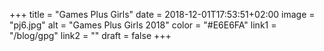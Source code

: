 +++
title = "Games Plus Girls"
date = 2018-12-01T17:53:51+02:00
image = "pj6.jpg"
alt = "Games Plus Girls 2018"
color = "#E6E6FA"
link1 = "/blog/gpg"
link2 = ""
draft = false
+++

